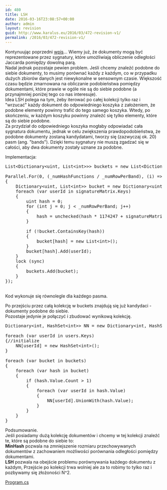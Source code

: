```yaml
---
id: 480
title: LSH
date: 2016-03-16T23:08:57+00:00
author: admin
layout: revision
guid: http://www.karalus.eu/2016/03/472-revision-v1/
permalink: /2016/03/472-revision-v1/
---
```

Kontynuując poprzedni <a href="http://www.karalus.eu/2016/03/minhash/" target="_blank">wpis</a>&#8230; Wiemy już, że dokumenty mogą być reprezentowane przez sygnatury, które umożliwiają obliczenie odległości Jaccarda pomiędzy dowolną parą.  
Nadal jednak pozostaje pewien problem. Jeśli chcemy znaleźć podobne do siebie dokumenty, to musimy porównać każdy z każdym, co w przypadku dużych zbiorów danych jest niewykonalne w sensownym czasie. Większość czasu będzie zmarnowana na obliczanie podobieństwa pomiędzy dokumentami, które prawie w ogóle nie są do siebie podobne (a przynajmniej poniżej tego co nas interesuje).  
Idea LSH polega na tym, żeby iterować po całej kolekcji tylko raz i "wrzucać" każdy dokument do odpowiedniego koszyka z założeniem, że podobne elementy powinny trafić do tego samego koszyka. Wtedy, po skończeniu, w każdym koszyku powinny znaleźć się tylko elementy, które są do siebie podobne.  
Za przydział do odpowiedniego koszyka mogłaby odpowiadać cała sygnatura dokumentu, jednak w celu zwiększenia prawdopodobieństwa, że podobne dokumenty zostaną kandydatami, tworzy się (zazwyczaj ok. 20) pasm (ang. "bands"). Dzięki temu sygnatury nie muszą zgadzać się w całości, aby dwa dokumenty zostały uznane za podobne.

Implementacja:

<pre class="brush: csharp; title: ; notranslate" title="">List&lt;Dictionary&lt;uint, List&lt;int&gt;&gt;&gt; buckets = new List&lt;Dictionary&lt;uint, List&lt;int&gt;&gt;&gt;();

Parallel.For(0, (_numHashFunctions / _numRowPerBand), (i) =&gt;
{
    Dictionary&lt;uint, List&lt;int&gt;&gt; bucket = new Dictionary&lt;uint, List&lt;int&gt;&gt;();
    foreach (var userId in signatureMatrix.Keys)
    {
        uint hash = 0;
        for (int j = 0; j &lt; _numRowPerBand; j++)
        {
            hash = unchecked(hash * 1174247 + signatureMatrix[userId][_numRowPerBand * i + j]);
        }

        if (!bucket.ContainsKey(hash))
        {
            bucket[hash] = new List&lt;int&gt;();
        }
        bucket[hash].Add(userId);
    }
    lock (sync)
    {
        buckets.Add(bucket);
    }
});
</pre>

&nbsp;  
Kod wykonuje się równolegle dla każdego pasma.

Po przejściu przez całą kolekcję w buckets znajdują się już kandydaci - dokumenty podobne do siebie.  
Pozostaje jedynie je połączyć i zbudować wynikową kolekcję.

<pre class="brush: csharp; title: ; notranslate" title="">Dictionary&lt;int, HashSet&lt;int&gt;&gt; NN = new Dictionary&lt;int, HashSet&lt;int&gt;&gt;();

foreach (var userId in users.Keys)
{//initialize
    NN[userId] = new HashSet&lt;int&gt;();
}

foreach (var bucket in buckets)
{
    foreach (var hash in bucket)
    {
        if (hash.Value.Count &gt; 1)
        {
            foreach (var userId in hash.Value)
            {
                NN[userId].UnionWith(hash.Value);
            }
        }
    }
}
</pre>

Podsumowanie.  
Jeśli posiadamy dużą kolekcję dokumentów i chcemy w tej kolekcji znaleźć te, które są podobne do siebie to:  
**MinHash** pozwala na zmniejszenie rozmiaru przechowywanych dokumentów z zachowaniem możliwości porównania odległości pomiędzy dokumentami.  
**LSH** pozwala na obejście problemu porównywania każdego dokumentu z każdym, Przejście po kolekcji trwa wolniej ale za to robimy to tylko raz i pozbywamy się złożoności N^2.

<a href="http://www.karalus.eu/wp-content/uploads/2016/03/Program.zip" target="_blank">Program.cs</a>